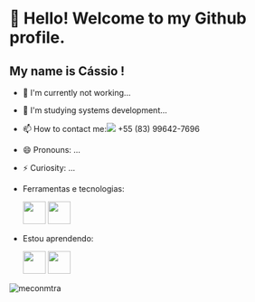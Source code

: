 # 👋 Hello! Welcome to my Github profile.
## My name is Cássio !
- 🔭 I'm currently not working...
- 🌱 I'm studying systems development...
- 📫 How to contact me:<img src="https://img.icons8.com/color/48/000000/whatsapp--v6.png"/> +55 (83) 99642-7696
- 😄 Pronouns: ...
- ⚡ Curiosity: ...                                                 


- Ferramentas e tecnologias:



  <img src="https://cdn.jsdelivr.net/gh/devicons/devicon/icons/python/python-original-wordmark.svg" width="40" height="40"/>
  <img src="https://cdn.jsdelivr.net/gh/devicons/devicon/icons/git/git-original.svg" width="40" height="40"/>



- Estou aprendendo: 

  <img src="https://cdn.jsdelivr.net/gh/devicons/devicon/icons/html5/html5-original.svg" width="40" height="40" />
  <img src="https://cdn.jsdelivr.net/gh/devicons/devicon/icons/css3/css3-original.svg" width="40" height="40" />

![meconmtra](https://user-images.githubusercontent.com/97806657/150201581-ff69f5cb-c538-4baf-b80c-dac4da3320bd.gif) 
